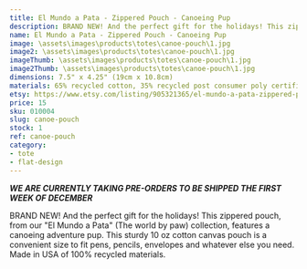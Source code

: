 ```yaml
---
title: El Mundo a Pata - Zippered Pouch - Canoeing Pup
description: BRAND NEW! And the perfect gift for the holidays! This zippered pouch, from our "El Mundo a Pata" (The world by paw) collection, features a canoeing adventure pup. This sturdy 10 oz cotton canvas pouch is a convenient size to fit pens, pencils, envelopes and whatever else you need.
name: El Mundo a Pata - Zippered Pouch - Canoeing Pup
image: \assets\images\products\totes\canoe-pouch\1.jpg
image2: \assets\images\products\totes\canoe-pouch\1.jpg
imageThumb: \assets\images\products\totes\canoe-pouch\1.jpg
image2Thumb: \assets\images\products\totes\canoe-pouch\1.jpg
dimensions: 7.5" x 4.25" (19cm x 10.8cm)
materials: 65% recycled cotton, 35% recycled post consumer poly certified
etsy: https://www.etsy.com/listing/905321365/el-mundo-a-pata-zippered-pouch-adventure
price: 15
sku: 010004
slug: canoe-pouch
stock: 1
ref: canoe-pouch
category:
- tote
- flat-design
---
```

***WE ARE CURRENTLY TAKING PRE-ORDERS TO BE SHIPPED THE FIRST WEEK OF DECEMBER***

BRAND NEW! And the perfect gift for the holidays! This zippered pouch, from our "El Mundo a Pata" (The world by paw) collection, features a canoeing adventure pup. This sturdy 10 oz cotton canvas pouch is a convenient size to fit pens, pencils, envelopes and whatever else you need. Made in USA of 100% recycled materials.
